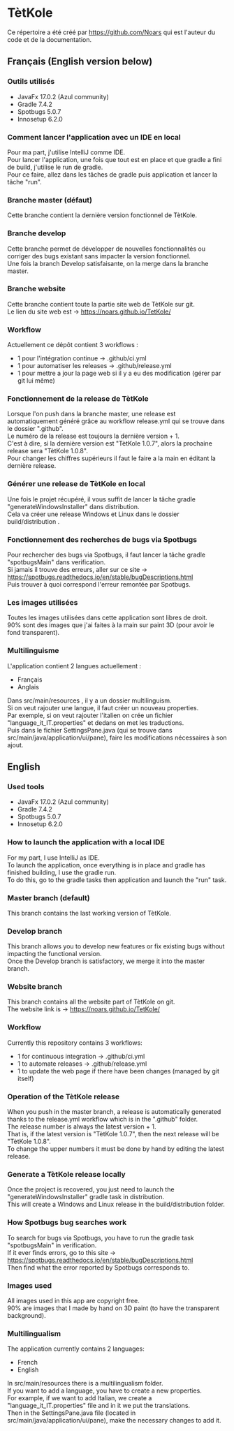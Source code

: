 # TètKole
Ce répertoire a été créé par https://github.com/Noars qui est l'auteur du code et de la documentation.

## Français (English version below)

### Outils utilisés

* JavaFx 17.0.2 (Azul community)
* Gradle 7.4.2
* Spotbugs 5.0.7
* Innosetup 6.2.0

### Comment lancer l'application avec un IDE en local

Pour ma part, j'utilise IntelliJ comme IDE.<br>
Pour lancer l'application, une fois que tout est en place et que gradle a fini de build, j'utilise le run de gradle.<br>
Pour ce faire, allez dans les tâches de gradle puis application et lancer la tâche "run".

### Branche master (défaut)

Cette branche contient la dernière version fonctionnel de TètKole.

### Branche develop

Cette branche permet de développer de nouvelles fonctionnalités ou corriger des bugs existant sans impacter la version fonctionnel.<br>
Une fois la branch Develop satisfaisante, on la merge dans la branche master.

### Branche website

Cette branche contient toute la partie site web de TètKole sur git.<br>
Le lien du site web est -> https://noars.github.io/TetKole/

### Workflow

Actuellement ce dépôt contient 3 workflows :

* 1 pour l'intégration continue -> .github/ci.yml
* 1 pour automatiser les releases -> .github/release.yml
* 1 pour mettre a jour la page web si il y a eu des modification (gérer par git lui même)

### Fonctionnement de la release de TètKole

Lorsque l'on push dans la branche master, une release est automatiquement généré grâce au workflow release.yml qui se trouve dans le dossier ".github".<br>
Le numéro de la release est toujours la dernière version + 1. <br>
C'est à dire, si la dernière version est "TètKole 1.0.7", alors la prochaine release sera "TètKole 1.0.8".<br>
Pour changer les chiffres supérieurs il faut le faire a la main en éditant la dernière release.

### Générer une release de TètKole en local

Une fois le projet récupéré, il vous suffit de lancer la tâche gradle "generateWindowsInstaller" dans distribution.<br>
Cela va créer une release Windows et Linux dans le dossier build/distribution .

### Fonctionnement des recherches de bugs via Spotbugs

Pour rechercher des bugs via Spotbugs, il faut lancer la tâche gradle "spotbugsMain" dans verification.<br>
Si jamais il trouve des erreurs, aller sur ce site -> https://spotbugs.readthedocs.io/en/stable/bugDescriptions.html <br>
Puis trouver à quoi correspond l'erreur remontée par Spotbugs.

### Les images utilisées

Toutes les images utilisées dans cette application sont libres de droit.<br>
90% sont des images que j'ai faites à la main sur paint 3D (pour avoir le fond transparent).

### Multilinguisme

L'application contient 2 langues actuellement :
- Français
- Anglais

Dans src/main/resources , il y a un dossier multilinguism.<br>
Si on veut rajouter une langue, il faut créer un nouveau properties.<br>
Par exemple, si on veut rajouter l'italien on crée un fichier "language_it_IT.properties" et dedans on met les traductions.<br>
Puis dans le fichier SettingsPane.java (qui se trouve dans src/main/java/application/ui/pane), faire les modifications nécessaires à son ajout.

## English

### Used tools

* JavaFx 17.0.2 (Azul community)
* Gradle 7.4.2
* Spotbugs 5.0.7
* Innosetup 6.2.0

### How to launch the application with a local IDE

For my part, I use IntelliJ as IDE.<br>
To launch the application, once everything is in place and gradle has finished building, I use the gradle run.<br>
To do this, go to the gradle tasks then application and launch the "run" task.

### Master branch (default)

This branch contains the last working version of TètKole.


### Develop branch

This branch allows you to develop new features or fix existing bugs without impacting the functional version.<br>
Once the Develop branch is satisfactory, we merge it into the master branch.


### Website branch

This branch contains all the website part of TètKole on git.<br>
The website link is -> https://noars.github.io/TetKole/

### Workflow

Currently this repository contains 3 workflows:

* 1 for continuous integration -> .github/ci.yml
* 1 to automate releases -> .github/release.yml
* 1 to update the web page if there have been changes (managed by git itself)

### Operation of the TètKole release

When you push in the master branch, a release is automatically generated thanks to the release.yml workflow which is in the ".github" folder.<br>
The release number is always the latest version + 1. <br>
That is, if the latest version is "TètKole 1.0.7", then the next release will be "TètKole 1.0.8".<br>
To change the upper numbers it must be done by hand by editing the latest release.

### Generate a TètKole release locally

Once the project is recovered, you just need to launch the "generateWindowsInstaller" gradle task in distribution.<br>
This will create a Windows and Linux release in the build/distribution folder.

### How Spotbugs bug searches work

To search for bugs via Spotbugs, you have to run the gradle task "spotbugsMain" in verification.<br>
If it ever finds errors, go to this site -> https://spotbugs.readthedocs.io/en/stable/bugDescriptions.html <br>
Then find what the error reported by Spotbugs corresponds to.

### Images used

All images used in this app are copyright free.<br>
90% are images that I made by hand on 3D paint (to have the transparent background).

### Multilingualism

The application currently contains 2 languages:
- French
- English

In src/main/resources there is a multilingualism folder.<br>
If you want to add a language, you have to create a new properties.<br>
For example, if we want to add Italian, we create a "language_it_IT.properties" file and in it we put the translations.<br>
Then in the SettingsPane.java file (located in src/main/java/application/ui/pane), make the necessary changes to add it.
